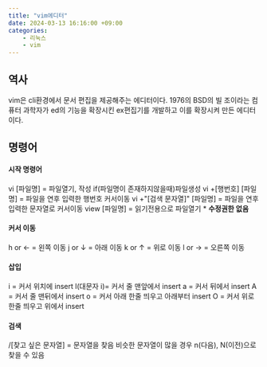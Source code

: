 ```yaml
---
title: "vim에디터"
date: 2024-03-13 16:16:00 +09:00
categories: 
    - 리눅스
    - vim
---
```

## 역사
vim은 cli환경에서 문서 편집을 제공해주는 에디터이다. 
1976의 BSD의 빌 조이라는 컴퓨터 과학자가 ed의 기능을 확장시킨 ex편집기를 개발하고 이를 확장시켜 만든 에디터이다.
## 명령어
#### 시작 명령어
vi [파일명]		= 파일열기, 작성 if(파일명이 존재하지않을때)파일생성
vi +[행번호] [파일명]	= 파일을 연후 입력한 행번호 커서이동
vi +"[검색 문자열]" [파일명]	= 파일을 연후 입력한 문자열로 커서이동
view [파일명]		= 읽기전용으로 파일열기 * **수정권한 없음**

#### 커서 이동
h 	or ←	= 왼쪽 이동
j  	or ↓	= 아래 이동
k 	or ↑	= 위로 이동
l  	or →	= 오른쪽 이동

#### 삽입
i	= 커서 위치에 insert
l(대문자 i)= 커서 줄 맨앞에서 insert
a	= 커서 뒤에서 insert
A	= 커서 줄 맨뒤에서 insert
o	= 커서 아래 한줄 띄우고 아래부터 insert
O	= 커서 위로 한줄 띄우고 위에서 insert
#### 검색
/[찾고 싶은 문자열]	= 문자열을 찾음 비슷한 문자열이 많을 경우 n(다음), N(이전)으로 찾을 수 있음








